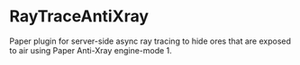# RayTraceAntiXray
Paper plugin for server-side async ray tracing to hide ores that are exposed to air using Paper Anti-Xray engine-mode 1.
